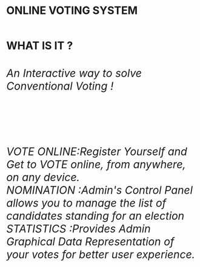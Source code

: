 
<br><br><h1><b>ONLINE VOTING SYSTEM<b><h2>
  <h4><b>WHAT IS IT ?<b></h4>
    <h6>An Interactive way to solve Conventional Voting !</h6><br>
     <h6><p>VOTE ONLINE:Register Yourself and Get to VOTE online, from anywhere, on any device.<br>
     NOMINATION :Admin's Control Panel allows you to manage the list of candidates standing for an election<br>
     STATISTICS :Provides Admin Graphical Data Representation of your votes for better user experience.<br></p><h6>
 
  

